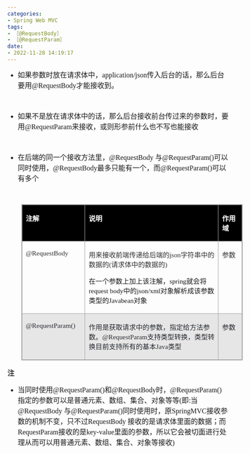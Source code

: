 ```yaml
---
categories:
- Spring Web MVC
tags:
- ［@RequestBody］
- ［@RequestParam］
date:
- 2022-11-28 14:19:17
---
```


<ul style="list-style-type:disc">
    <li><span style="font-size:12.0pt"><span
                style="font-family:&quot;Microsoft YaHei UI&quot;">如果参数时放在请求体中，</span></span><span
            style="font-size:12.0pt"><span
                style="font-family:&quot;Comic Sans MS&quot;">application/json</span></span><span
            style="font-size:12.0pt"><span
                style="font-family:&quot;Microsoft YaHei UI&quot;">传入后台的话，那么后台要用</span></span><span
            style="font-size:12.0pt"><span style="font-family:&quot;Comic Sans MS&quot;">@RequestBody</span></span><span
            style="font-size:12.0pt"><span style="font-family:&quot;Microsoft YaHei UI&quot;">才能接收到。</span></span></li>
</ul>
<p><span style="font-size:12.0pt"><span style="font-family:&quot;Microsoft YaHei UI&quot;">&nbsp;</span></span></p>
<ul style="list-style-type:disc">
    <li><span style="font-size:12.0pt"><span
                style="font-family:&quot;Microsoft YaHei UI&quot;">如果不是放在请求体中的话，那么后台接收前台传过来的参数时，要用</span></span><span
            style="font-size:12.0pt"><span
                style="font-family:&quot;Comic Sans MS&quot;">@RequestParam</span></span><span
            style="font-size:12.0pt"><span
                style="font-family:&quot;Microsoft YaHei UI&quot;">来接收，或则形参前什么也不写也能接收</span></span></li>
</ul>
<p><span style="font-size:12.0pt"><span style="font-family:&quot;Comic Sans MS&quot;">&nbsp;</span></span></p>
<ul style="list-style-type:disc">
    <li><span style="font-size:12.0pt"><span
                style="font-family:&quot;Microsoft YaHei UI&quot;">在后端的同一个接收方法里，</span></span><span
            style="font-size:12.0pt"><span style="font-family:&quot;Comic Sans MS&quot;">@RequestBody
            </span></span><span style="font-size:12.0pt"><span
                style="font-family:&quot;Microsoft YaHei UI&quot;">与</span></span><span style="font-size:12.0pt"><span
                style="font-family:&quot;Comic Sans MS&quot;">@RequestParam()</span></span><span
            style="font-size:12.0pt"><span style="font-family:&quot;Microsoft YaHei UI&quot;">可以同时使用，</span></span><span
            style="font-size:12.0pt"><span style="font-family:&quot;Comic Sans MS&quot;">@RequestBody</span></span><span
            style="font-size:12.0pt"><span
                style="font-family:&quot;Microsoft YaHei UI&quot;">最多只能有一个，而</span></span><span
            style="font-size:12.0pt"><span
                style="font-family:&quot;Comic Sans MS&quot;">@RequestParam()</span></span><span
            style="font-size:12.0pt"><span style="font-family:&quot;Microsoft YaHei UI&quot;">可以有多个</span></span></li>
</ul>
<p><span style="font-size:12.0pt"><span style="font-family:&quot;Comic Sans MS&quot;"><span
                style="color:#333333">&nbsp;</span></span></span></p>
<table summary="" cellspacing="0"
    style="border-collapse:collapse; border-color:#a3a3a3; border-style:solid; border-width:1px; margin-left:32px"
    class=" cke_show_border">
    <tbody>
        <tr>
            <td
                style="background-color:black; border-bottom:1px solid #a3a3a3; border-left:1px solid #a3a3a3; border-right:1px solid #a3a3a3; border-top:1px solid #a3a3a3; vertical-align:top; width:1.5701in">
                <p><span style="font-size:11.5pt"><span style="font-family:&quot;Microsoft YaHei UI&quot;"><span
                                style="color:white"><strong>注解</strong></span></span></span></p>
            </td>
            <td
                style="background-color:black; border-bottom:1px solid #a3a3a3; border-left:1px solid #a3a3a3; border-right:1px solid #a3a3a3; border-top:1px solid #a3a3a3; vertical-align:top; width:6.4006in">
                <p><span style="font-size:11.5pt"><span style="font-family:&quot;Microsoft YaHei UI&quot;"><span
                                style="color:white"><strong>说明</strong></span></span></span></p>
            </td>
            <td
                style="background-color:black; border-bottom:1px solid #a3a3a3; border-left:1px solid #a3a3a3; border-right:1px solid #a3a3a3; border-top:1px solid #a3a3a3; vertical-align:top; width:.7833in">
                <p><span style="font-size:11.5pt"><span style="font-family:&quot;Microsoft YaHei UI&quot;"><span
                                style="color:white"><strong>作用域</strong></span></span></span></p>
            </td>
        </tr>
        <tr>
            <td
                style="border-bottom:1px solid #a3a3a3; border-left:1px solid #a3a3a3; border-right:1px solid #a3a3a3; border-top:1px solid #a3a3a3; vertical-align:top; width:1.5701in">
                <p><span style="font-size:11.5pt"><span style="font-family:&quot;Comic Sans MS&quot;"><span
                                style="color:#333333">@RequestBody</span></span></span></p>
            </td>
            <td
                style="border-bottom:1px solid #a3a3a3; border-left:1px solid #a3a3a3; border-right:1px solid #a3a3a3; border-top:1px solid #a3a3a3; vertical-align:top; width:6.4006in">
                <p><span style="font-size:11.5pt"><span style="color:#333333"><span
                                style="font-family:&quot;Microsoft YaHei UI&quot;">用来接收前端传递给后端的</span><span
                                style="font-family:&quot;Comic Sans MS&quot;">json</span><span
                                style="font-family:&quot;Microsoft YaHei UI&quot;">字符串中的数据的</span><span
                                style="font-family:&quot;Comic Sans MS&quot;">(</span><span
                                style="font-family:&quot;Microsoft YaHei UI&quot;">请求体中的数据的</span><span
                                style="font-family:&quot;Comic Sans MS&quot;">)</span></span></span></p>
                <p><span style="font-size:11.5pt"><span
                            style="font-family:&quot;Microsoft YaHei UI&quot;">在一个参数上加上该注解，</span><span
                            style="font-family:&quot;Comic Sans MS&quot;">spring</span><span
                            style="font-family:&quot;Microsoft YaHei UI&quot;">就会将</span><span
                            style="font-family:&quot;Comic Sans MS&quot;">request body</span><span
                            style="font-family:&quot;Microsoft YaHei UI&quot;">中的</span><span
                            style="font-family:&quot;Comic Sans MS&quot;">json/xml</span><span
                            style="font-family:&quot;Microsoft YaHei UI&quot;">对象解析成该参数类型的</span><span
                            style="font-family:&quot;Comic Sans MS&quot;">Javabean</span><span
                            style="font-family:&quot;Microsoft YaHei UI&quot;">对象</span></span></p>
            </td>
            <td
                style="border-bottom:1px solid #a3a3a3; border-left:1px solid #a3a3a3; border-right:1px solid #a3a3a3; border-top:1px solid #a3a3a3; vertical-align:top; width:.7833in">
                <p><span style="font-size:11.5pt"><span style="font-family:&quot;Microsoft YaHei UI&quot;"><span
                                style="color:#333333">参数</span></span></span></p>
            </td>
        </tr>
        <tr>
            <td
                style="background-color:#e7e6e6; border-bottom:1px solid #a3a3a3; border-left:1px solid #a3a3a3; border-right:1px solid #a3a3a3; border-top:1px solid #a3a3a3; vertical-align:top; width:1.5701in">
                <p><span style="font-size:11.5pt"><span style="font-family:&quot;Comic Sans MS&quot;"><span
                                style="color:#24292e">@RequestParam()</span></span></span></p>
            </td>
            <td
                style="background-color:#e7e6e6; border-bottom:1px solid #a3a3a3; border-left:1px solid #a3a3a3; border-right:1px solid #a3a3a3; border-top:1px solid #a3a3a3; vertical-align:top; width:6.4006in">
                <p><span style="font-size:11.5pt"><span style="color:#24292e"><span
                                style="font-family:&quot;Microsoft YaHei UI&quot;">作用是获取请求中的参数，指定给方法参数。</span><span
                                style="font-family:&quot;Comic Sans MS&quot;">@RequestParam</span><span
                                style="font-family:&quot;Microsoft YaHei UI&quot;">支持类型转换，类型转换目前支持所有的基本</span><span
                                style="font-family:&quot;Comic Sans MS&quot;">Java</span><span
                                style="font-family:&quot;Microsoft YaHei UI&quot;">类型</span></span></span></p>
            </td>
            <td
                style="background-color:#e7e6e6; border-bottom:1px solid #a3a3a3; border-left:1px solid #a3a3a3; border-right:1px solid #a3a3a3; border-top:1px solid #a3a3a3; vertical-align:top; width:.7833in">
                <p><span style="font-size:11.5pt"><span style="font-family:&quot;Microsoft YaHei UI&quot;"><span
                                style="color:#24292e">参数</span></span></span></p>
            </td>
        </tr>
    </tbody>
</table>
<p><span style="font-size:12.0pt"><span style="font-family:&quot;Microsoft YaHei UI&quot;"><span
                style="color:#333333"><strong>注</strong></span></span></span></p>
<ul style="list-style-type:disc">
    <li><span style="font-size:12.0pt"><span style="font-family:&quot;Microsoft YaHei UI&quot;">当同时使用</span></span><span
            style="font-size:12.0pt"><span
                style="font-family:&quot;Comic Sans MS&quot;">@RequestParam</span></span><span
            style="font-size:12.0pt"><span style="font-family:&quot;Comic Sans MS&quot;">()</span></span><span
            style="font-size:12.0pt"><span style="font-family:&quot;Microsoft YaHei UI&quot;">和</span></span><span
            style="font-size:12.0pt"><span style="font-family:&quot;Comic Sans MS&quot;">@RequestBody</span></span><span
            style="font-size:12.0pt"><span style="font-family:&quot;Microsoft YaHei UI&quot;">时，</span></span><span
            style="font-size:12.0pt"><span
                style="font-family:&quot;Comic Sans MS&quot;">@RequestParam</span></span><span
            style="font-size:12.0pt"><span style="font-family:&quot;Comic Sans MS&quot;">()</span></span><span
            style="font-size:12.0pt"><span
                style="font-family:&quot;Microsoft YaHei UI&quot;">指定的参数可以是普通元素、数组、集合、对象等等</span></span><span
            style="font-size:12.0pt"><span style="font-family:&quot;Comic Sans MS&quot;">(</span></span><span
            style="font-size:12.0pt"><span style="font-family:&quot;Microsoft YaHei UI&quot;">即</span></span><span
            style="font-size:12.0pt"><span style="font-family:&quot;Comic Sans MS&quot;">:</span></span><span
            style="font-size:12.0pt"><span style="font-family:&quot;Microsoft YaHei UI&quot;">当</span></span><span
            style="font-size:12.0pt"><span style="font-family:&quot;Comic Sans MS&quot;">@RequestBody
            </span></span><span style="font-size:12.0pt"><span
                style="font-family:&quot;Microsoft YaHei UI&quot;">与</span></span><span style="font-size:12.0pt"><span
                style="font-family:&quot;Comic Sans MS&quot;">@RequestParam()</span></span><span
            style="font-size:12.0pt"><span style="font-family:&quot;Microsoft YaHei UI&quot;">同时使用时，原</span></span><span
            style="font-size:12.0pt"><span style="font-family:&quot;Comic Sans MS&quot;">SpringMVC</span></span><span
            style="font-size:12.0pt"><span
                style="font-family:&quot;Microsoft YaHei UI&quot;">接收参数的机制不变，只不过</span></span><span
            style="font-size:12.0pt"><span style="font-family:&quot;Comic Sans MS&quot;">RequestBody </span></span><span
            style="font-size:12.0pt"><span
                style="font-family:&quot;Microsoft YaHei UI&quot;">接收的是请求体里面的数据；而</span></span><span
            style="font-size:12.0pt"><span style="font-family:&quot;Comic Sans MS&quot;">RequestParam</span></span><span
            style="font-size:12.0pt"><span style="font-family:&quot;Microsoft YaHei UI&quot;">接收的是</span></span><span
            style="font-size:12.0pt"><span style="font-family:&quot;Comic Sans MS&quot;">key-value</span></span><span
            style="font-size:12.0pt"><span
                style="font-family:&quot;Microsoft YaHei UI&quot;">里面的参数，所以它会被切面进行处理从而可以用普通元素、数组、集合、对象等接收</span></span><span
            style="font-size:12.0pt"><span style="font-family:&quot;Comic Sans MS&quot;">)</span></span></li>
</ul>
